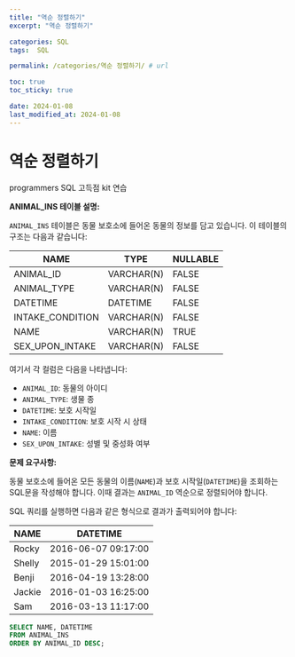 ```yaml
---
title: "역순 정렬하기"
excerpt: "역순 정렬하기"

categories: SQL
tags:  SQL

permalink: /categories/역순 정렬하기/ # url

toc: true
toc_sticky: true

date: 2024-01-08
last_modified_at: 2024-01-08
---
```


# 역순 정렬하기
programmers SQL 고득점 kit 연습

**ANIMAL_INS 테이블 설명:**

`ANIMAL_INS` 테이블은 동물 보호소에 들어온 동물의 정보를 담고 있습니다. 이 테이블의 구조는 다음과 같습니다:

| NAME             | TYPE       | NULLABLE |
|------------------|------------|----------|
| ANIMAL_ID        | VARCHAR(N) | FALSE    |
| ANIMAL_TYPE      | VARCHAR(N) | FALSE    |
| DATETIME         | DATETIME   | FALSE    |
| INTAKE_CONDITION | VARCHAR(N) | FALSE    |
| NAME             | VARCHAR(N) | TRUE     |
| SEX_UPON_INTAKE  | VARCHAR(N) | FALSE    |

여기서 각 컬럼은 다음을 나타냅니다:
- `ANIMAL_ID`: 동물의 아이디
- `ANIMAL_TYPE`: 생물 종
- `DATETIME`: 보호 시작일
- `INTAKE_CONDITION`: 보호 시작 시 상태
- `NAME`: 이름
- `SEX_UPON_INTAKE`: 성별 및 중성화 여부

**문제 요구사항:**

동물 보호소에 들어온 모든 동물의 이름(`NAME`)과 보호 시작일(`DATETIME`)을 조회하는 SQL문을 작성해야 합니다. 이때 결과는 `ANIMAL_ID` 역순으로 정렬되어야 합니다.

SQL 쿼리를 실행하면 다음과 같은 형식으로 결과가 출력되어야 합니다:

| NAME   | DATETIME             |
|--------|----------------------|
| Rocky  | 2016-06-07 09:17:00  |
| Shelly | 2015-01-29 15:01:00  |
| Benji  | 2016-04-19 13:28:00  |
| Jackie | 2016-01-03 16:25:00  |
| Sam   | 2016-03-13 11:17:00   |

```sql
SELECT NAME, DATETIME
FROM ANIMAL_INS
ORDER BY ANIMAL_ID DESC;
```
